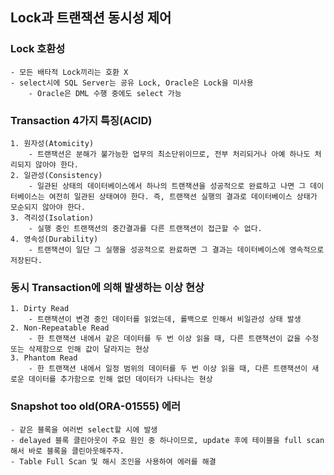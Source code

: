 ## Lock과 트랜잭션 동시성 제어
### Lock 호환성
    - 모든 배타적 Lock끼리는 호환 X
    - select시에 SQL Server는 공유 Lock, Oracle은 Lock을 미사용
        - Oracle은 DML 수행 중에도 select 가능

### Transaction 4가지 특징(ACID)
    1. 원자성(Atomicity)
        - 트랜잭션은 분해가 불가능한 업무의 최소단위이므로, 전부 처리되거나 아예 하나도 처리되지 않아야 한다.
    2. 일관성(Consistency)
        - 일관된 상태의 데이터베이스에서 하나의 트랜잭션을 성공적으로 완료하고 나면 그 데이터베이스는 여전히 일관된 상태여야 한다. 즉, 트랜잭션 실행의 결과로 데이터베이스 상태가 모순되지 않아야 한다.
    3. 격리성(Isolation)
        - 실행 중인 트랜잭션의 중간결과를 다른 트랜잭션이 접근할 수 없다.
    4. 영속성(Durability)
        - 트랜잭션이 일단 그 실행을 성공적으로 완료하면 그 결과는 데이터베이스에 영속적으로 저장된다.

### 동시 Transaction에 의해 발생하는 이상 현상
    1. Dirty Read
        - 트랜잭션이 변경 중인 데이터를 읽었는데, 롤백으로 인해서 비일관성 상태 발생
    2. Non-Repeatable Read
        - 한 트랜잭션 내에서 같은 데이터를 두 번 이상 읽을 때, 다른 트랜잭션이 값을 수정 또는 삭제함으로 인해 값이 달라지는 현상
    3. Phantom Read
        - 한 트랜잭션 내에서 일정 범위의 데이터를 두 번 이상 읽을 때, 다른 트랜잭션이 새로운 데이터를 추가함으로 인해 없던 데이터가 나타나는 현상

### Snapshot too old(ORA-01555) 에러
    - 같은 블록을 여러번 select할 시에 발생
    - delayed 블록 클린아웃이 주요 원인 중 하나이므로, update 후에 테이블을 full scan해서 바로 블록을 클린아웃해주자. 
    - Table Full Scan 및 해시 조인을 사용하여 에러를 해결